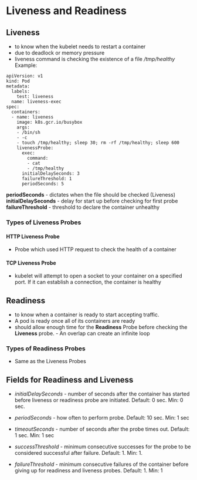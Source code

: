 # Liveness and Readiness

## Liveness
- to know when the kubelet needs to restart a container
- due to deadlock or memory pressure
- liveness command is checking the existence of a file */tmp/healthy*
Example:
```
apiVersion: v1
kind: Pod
metadata:
  labels:
    test: liveness
  name: liveness-exec
spec:
  containers:
  - name: liveness
    image: k8s.gcr.io/busybox
    args:
    - /bin/sh
    - -c
    - touch /tmp/healthy; sleep 30; rm -rf /tmp/healthy; sleep 600
    livenessProbe:
      exec:
        command:
        - cat
        - /tmp/healthy
      initialDelaySeconds: 3
      failureThreshold: 1
      periodSeconds: 5
```

**periodSeconds** - dictates when the file should be checked (Liveness)
**initialDelaySeconds** - delay for start up before checking for first probe
**failureThreshold** - threshold to declare the container unhealthy

### Types of Liveness Probes
#### HTTP Liveness Probe
- Probe which used HTTP request to check the health of a container

#### TCP Liveness Probe
- kubelet will attempt to open a socket to your container on a specified port. If it can establish a connection, the container is healthy

##
## Readiness
- to know when a container is ready to start accepting traffic. 
- A pod is ready once all of its containers are ready
- should allow enough time for the **Readiness** Probe before checking the **Liveness** probe. - An overlap can create an infinite loop

### Types of Readiness Probes
- Same as the Liveness Probes


## Fields for Readiness and Liveness

- *initialDelaySeconds* - number of seconds after the container has started before liveness or readiness probe are initiated. Default: 0 sec. Min: 0 sec.

- *periodSeconds* - how often to perform probe. Default: 10 sec. Min: 1 sec

- *timeoutSeconds* - number of seconds after the probe times out. Default: 1 sec. Min: 1 sec

- *successThreshold* - minimum consecutive successes for the probe to be considered successful after failure. Default: 1. Min: 1.

- *failureThreshold* - minimum consecutive failures of the container before giving up for readiness and liveness probes. Default: 1. Min: 1
